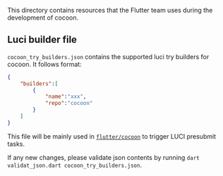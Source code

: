 This directory contains resources that the Flutter team uses during 
the development of cocoon.

## Luci builder file
`cocoon_try_builders.json` contains the supported luci try builders 
for cocoon. It follows format:
```json
{
    "builders":[
        {
            "name":"xxx",
            "repo":"cocoon"
        }
    ]
}
```
This file will be mainly used in [`flutter/cocoon`](https://github.com/flutter/cocoon)
to trigger LUCI presubmit tasks.

If any new changes, please validate json contents by running
`dart validat_json.dart cocoon_try_builders.json`.

